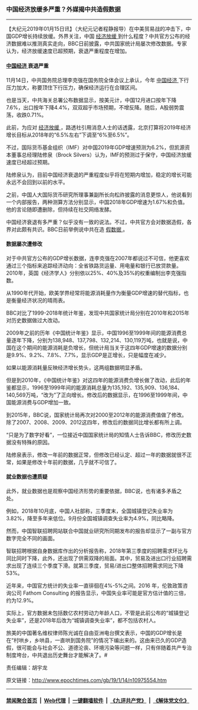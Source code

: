 ### 中国经济放缓多严重？外媒揭中共造假数据
------------------------

<p>
 【大纪元2019年01月15日讯】（大纪元记者程静报导）在中美贸易战的冲击下，中国GDP增长持续放缓。外界关注，中国
 <a href="http://www.epochtimes.com/gb/tag/%E7%BB%8F%E6%B5%8E%E6%94%BE%E7%BC%93.html">
  经济放缓
 </a>
 到什么程度？中共官方公布的经济数据难以推测真实走向，BBC日前披露，中共国家统计局屡次修改数据。专家认为，经济放缓速度已超预期，衰退严重程度在增加。
</p>
<h4>
 <a href="http://www.epochtimes.com/gb/tag/%E4%B8%AD%E5%9B%BD%E7%BB%8F%E6%B5%8E.html">
  中国经济
 </a>
 衰退严重
</h4>
<p>
 11月14日，中共国务院总理李克强在国务院全体会议上承认，今年
 <a href="http://www.epochtimes.com/gb/tag/%E4%B8%AD%E5%9B%BD%E7%BB%8F%E6%B5%8E.html">
  中国经济
 </a>
 下行压力加大，称要顶住下行压力，确保经济运行在合理区间。
</p>
<p>
 也是当天，中共海关总署公布数据显示，按美元计，中国12月进口按年下降7.6%，出口按年下降4.4%，双双超乎市场预期，不增反降。随后，A股弱势震荡，收跌0.71%。
</p>
<p>
 此前，为应对
 <a href="http://www.epochtimes.com/gb/tag/%E7%BB%8F%E6%B5%8E%E6%94%BE%E7%BC%93.html">
  经济放缓
 </a>
 ，路透社引用消息人士的话透露，北京打算将2019年经济增长目标从2018年的“6.5%左右”下调至“6%至6.5%”。
</p>
<p>
 不过，国际货币基金组织（IMF）对中国2019年GDP增速预测为6.2%，但凯源资本董事总经理陆修泉（Brock Silvers）认为，IMF的预测过于保守，中国经济放缓速度已经超过预期。
</p>
<p>
 陆修泉认为，目前中国经济衰退的严重程度似乎将在短期内增加，稳定的增长可能永远不会回到以前的水平。
</p>
<p>
 之前，中国人大国际货币研究所理事兼副所长向松祚披露的消息更惊人，他说看到一个内部报告，两种测算方法分别显示，中国2018年GDP增速为1.67%和负值。他的言论随即遭删除，但持续在社交网络发酵。
</p>
<p>
 中国经济衰退有多严重？似乎没有一致的说法。不过，中共官方会对数据造假，各界对此颇有共识。BBC日前举例说中共在造
 <a href="http://www.epochtimes.com/gb/tag/%E5%81%87%E6%95%B0%E6%8D%AE.html">
  假数据
 </a>
 。
</p>
<h4>
 数据屡次遭修改
</h4>
<p>
 对于中共官方公布的GDP增长数据，连李克强在2007年都说过不可信，他更喜欢通过三个指标来追踪经济动向：全省铁路货运量、用电量和银行已放贷款量。2010年，英国《经济学人》分别依以25%、40%及35%的权重编制出李克强指数。
</p>
<p>
 从1990年代开始，欧美学界经常将能源消耗量作为衡量GDP增速的替代指标，也是衡量经济状况的晴雨表。
</p>
<p>
 BBC对比了1999-2018年统计年鉴，发现中共国家统计局分别在2010年和2015年对历史数据做过大改动。
</p>
<p>
 2009年之前的历年《中国统计年鉴》显示，中国1996至1999年间的能源消费总量逐年下降，分别为138,948、137,798、132,214、130,119万吨，也就是说，中国在这个期间的能源消耗是负增长，但统计局当关于这四年GDP增速的数据分别是9.9%、9.2%、7.8%、7.7%，显示GDP是正增长，只是幅度在减少。
</p>
<p>
 如果以能源消耗量反映经济增长势头，这两组数据明显矛盾。
</p>
<p>
 但是到2010年，《中国统计年鉴》对这四年的能源消费负增长做了改动，此后的年鉴都显示，1996至1999年间的能源消耗总量为135,192、135,909、136,184、140,569万吨，“改为”了正向增长。修改后的数据显示，在1996至1999年间，中国能源消费与GDP增加一致。
</p>
<p>
 到2015年，BBC说，国家统计局再次对2000至2012年的能源消费值做了修改。除了2007、2008、2009、2012这四年，修改后的数据同比增长都有所上调。
</p>
<p>
 “只是为了数字好看”，一位接近中国国家统计局的知情人士告诉BBC，修改历史数据没有特殊的原因。
</p>
<p>
 陆修泉表示，修改一年前的数据正常，但修改已经认定、超过一年的数据就很不正常，如果是修改十年前的数据，几乎就不可信了。
</p>
<h4>
 就业数据也遭质疑
</h4>
<p>
 此外，就业数据也是观察中国经济形势的重要依据，BBC说，也有诸多矛盾之处。
</p>
<p>
 例如，2018年10月底，中国人社部称，三季度末，全国城镇登记失业率为3.82%，降至多年来低位。9月份全国城镇调查失业率为4.9%，同比略降。
</p>
<p>
 然而，中国智联招聘网站联合中国就业研究所同期发布的报告却显示了一副与官方数字完全不同的画面。
</p>
<p>
 智联招聘根据自身数据库作出的分析报告称，2018年第三季度的招聘需求环比与同比同时下降，此外，还出现了供需双降的局面。其中，贸易及进出口行业招聘需求出现了连续三个季度下滑。就第三季度，贸易/进出口整体招聘需求同比下降53%。
</p>
<p>
 近年来，中国官方统计的失业率一直徘徊在4%-5%之间。2016 年，伦敦政策咨询公司 Fathom Consulting 的报告显示，中国失业率可能是官方估计值的三倍，约为12.9%。
</p>
<p>
 实际上，官方数据未包括数亿农村劳动力年龄人口，不管是此前公布的“城镇登记失业率”，还是2018年后改为“城镇调查失业率”，都不包括农村人。
</p>
<p>
 旅美的中国著名维权律师陈光诚在自由亚洲电台撰文表示，中国的GDP增长是在“村哄乡，乡哄县，一直哄到国务院”的情况下编出来的。这由来已久的GDP造假，很可能会与社会不公、道德沦丧、环境污染等问题一样，只有伴随着共产专治制度垮台，中共退出历史舞台才能解决了。#
</p>
<p>
 责任编辑：胡宇龙
</p>

原文链接：http://www.epochtimes.com/gb/19/1/14/n10975554.htm


------------------------
#### [禁闻聚合首页](https://github.com/gfw-breaker/banned-news/blob/master/README.md) &nbsp;|&nbsp; [Web代理](https://github.com/gfw-breaker/open-proxy/blob/master/README.md) &nbsp;|&nbsp; [一键翻墙软件](https://github.com/gfw-breaker/nogfw/blob/master/README.md) &nbsp;|&nbsp; [《九评共产党》](https://github.com/gfw-breaker/9ping.md/blob/master/README.md#九评之一评共产党是什么) &nbsp;|&nbsp; [《解体党文化》](https://github.com/gfw-breaker/jtdwh.md/blob/master/README.md#绪论)
